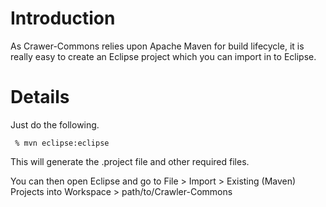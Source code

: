 # Introduction #

As Crawer-Commons relies upon Apache Maven for build lifecycle, it is really easy to create an Eclipse project which you can import in to Eclipse.

# Details #

Just do the following.

```
 % mvn eclipse:eclipse 
```

This will generate the .project file and other required files.

You can then open Eclipse and go to File > Import > Existing (Maven) Projects into Workspace > path/to/Crawler-Commons